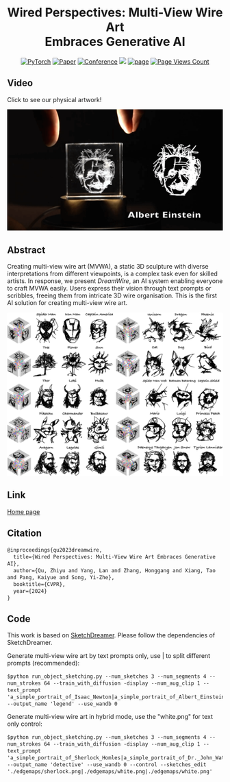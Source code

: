 <div align="center">
  
# Wired Perspectives: Multi-View Wire Art <br> Embraces Generative AI

<a href="https://pytorch.org/get-started/locally/"><img alt="PyTorch" src="https://img.shields.io/badge/PyTorch-ee4c2c?logo=pytorch&logoColor=white"></a>
[![Paper](http://img.shields.io/badge/Paper-arxiv.2311.15421-B31B1B.svg)](https://arxiv.org/abs/2311.15421)
[![Conference](http://img.shields.io/badge/CVPR-2024-6790AC.svg)](https://cvpr.thecvf.com/)
<a href='https://www.youtube.com/watch?v=CKX3GBrBv58'><img src='https://img.shields.io/badge/Youtube-Video-red'></a>
<a href="https://dreamwireart.github.io/"><img alt="page" src="https://img.shields.io/badge/Webpage-0054a6?logo=Google%20chrome&logoColor=white"></a>
[![Page Views Count](https://badges.toozhao.com/badges/01HG0WE973EGR8ENZCAEZR5G4G/green.svg)](https://badges.toozhao.com/stats/01HG0WE973EGR8ENZCAEZR5G4G "Get your own page views count badge on badges.toozhao.com")

</div>

## Video

Click to see our physical artwork!

[![▶️ Watch the video](./figure/video.png)](https://youtu.be/8yCUGgnO4vY)

## Abstract

Creating multi-view wire art (MVWA), a static 3D sculpture with diverse interpretations from different viewpoints, is a complex task even for skilled artists. In response, we present *DreamWire*, an AI system enabling everyone to craft MVWA easily. Users express their vision through text prompts or scribbles, freeing them from intricate 3D wire organisation. This is the first AI solution for creating multi-view wire art.

![overview](figure/overview.png)

## Link

[Home page](https://dreamwireart.github.io/)

## Citation

```
@inproceedings{qu2023dreamwire,
  title={Wired Perspectives: Multi-View Wire Art Embraces Generative AI},
  author={Qu, Zhiyu and Yang, Lan and Zhang, Honggang and Xiang, Tao and Pang, Kaiyue and Song, Yi-Zhe},
  booktitle={CVPR},
  year={2024}
}
```

## Code

This work is based on [SketchDreamer](https://github.com/WinKawaks/SketchDreamer). Please follow the dependencies of SketchDreamer.

Generate multi-view wire art by text prompts only, use | to split different prompts (recommended):

```
$python run_object_sketching.py --num_sketches 3 --num_segments 4 --num_strokes 64 --train_with_diffusion -display --num_aug_clip 1 --text_prompt 'a_simple_portrait_of_Isaac_Newton|a_simple_portrait_of_Albert_Einstein|a_simple_portrait_of_Alan_Turing' --output_name 'legend' --use_wandb 0
```

Generate multi-view wire art in hybrid mode, use the "white.png" for text only control:

```
$python run_object_sketching.py --num_sketches 3 --num_segments 4 --num_strokes 64 --train_with_diffusion -display --num_aug_clip 1 --text_prompt 'a_simple_portrait_of_Sherlock_Homles|a_simple_portrait_of_Dr._John_Watson|a_simple_portrait_of_London_Tower_Bridge' --output_name 'detective' --use_wandb 0 --control --sketches_edit './edgemaps/sherlock.png|./edgemaps/white.png|./edgemaps/white.png'
```
